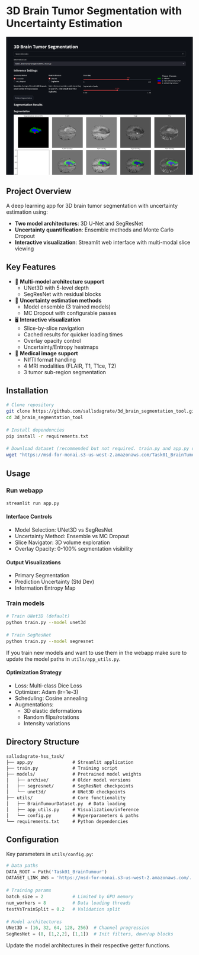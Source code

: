 # 3D Brain Tumor Segmentation with Uncertainty Estimation

![Streamlit Interface Demo](screenshots/page.png)

## Project Overview
A deep learning app for 3D brain tumor segmentation with uncertainty estimation using:
- **Two model architectures**: 3D U-Net and SegResNet
- **Uncertainty quantification**: Ensemble methods and Monte Carlo Dropout
- **Interactive visualization**: Streamlit web interface with multi-modal slice viewing

## Key Features
- 🧠 **Multi-model architecture support**
  - UNet3D with 5-level depth
  - SegResNet with residual blocks
- 🎲 **Uncertainty estimation methods**
  - Model ensemble (3 trained models)
  - MC Dropout with configurable passes
- 🖥️ **Interactive visualization**
  - Slice-by-slice navigation
  - Cached results for quicker loading times
  - Overlay opacity control
  - Uncertainty/Entropy heatmaps
- 🏥 **Medical image support**
  - NIfTI format handling
  - 4 MRI modalities (FLAIR, T1, T1ce, T2)
  - 3 tumor sub-region segmentation

## Installation
```bash
# Clone repository
git clone https://github.com/sallsdagrate/3d_brain_segmentation_tool.git
cd 3d_brain_segmentation_tool

# Install dependencies
pip install -r requirements.txt

# Download dataset (recommended but not required. train.py and app.py downloads it for you)
wget "https://msd-for-monai.s3-us-west-2.amazonaws.com/Task01_BrainTumour.tar"
```

## Usage

### Run webapp
```bash
streamlit run app.py
```
#### Interface Controls
- Model Selection: UNet3D vs SegResNet
- Uncertainty Method: Ensemble vs MC Dropout
- Slice Navigator: 3D volume exploration
- Overlay Opacity: 0-100% segmentation visibility

#### Output Visualizations
- Primary Segmentation
- Prediction Uncertainty (Std Dev)
- Information Entropy Map


### Train models
```bash
# Train UNet3D (default)
python train.py --model unet3d

# Train SegResNet
python train.py --model segresnet
```
If you train new models and want to use them in the webapp make sure to update the model paths in `utils/app_utils.py`.

#### Optimization Strategy

- Loss: Multi-class Dice Loss
- Optimizer: Adam (lr=1e-3)
- Scheduling: Cosine annealing
- Augmentations:
  - 3D elastic deformations
  - Random flips/rotations
  - Intensity variations


## Directory Structure
```
sallsdagrate-hss_task/
├── app.py               # Streamlit application
├── train.py             # Training script
├── models/              # Pretrained model weights
│   ├── archive/         # Older model versions
│   ├── segresnet/       # SegResNet checkpoints
│   └── unet3d/          # UNet3D checkpoints
├── utils/               # Core functionality
│   ├── BrainTumourDataset.py  # Data loading
│   ├── app_utils.py     # Visualization/inference
│   └── config.py        # Hyperparameters & paths
└── requirements.txt     # Python dependencies
```


## Configuration

Key parameters in `utils/config.py`:
```python
# Data paths
DATA_ROOT = Path('Task01_BrainTumour')
DATASET_LINK_AWS = 'https://msd-for-monai.s3-us-west-2.amazonaws.com/...'

# Training params
batch_size = 2           # Limited by GPU memory
num_workers = 8          # Data loading threads
testVsTrainSplit = 0.2   # Validation split

# Model architectures
UNet3D = (16, 32, 64, 128, 256)  # Channel progression
SegResNet = (8, [1,2,2], [1,1])  # Init filters, down/up blocks
```
Update the model architectures in their respective getter functions.

